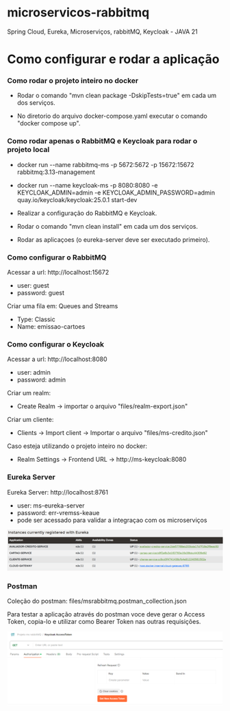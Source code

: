 # microservicos-rabbitmq

Spring Cloud, Eureka, Microserviços, rabbitMQ, Keycloak - JAVA 21

# Como configurar e rodar a aplicação

### Como rodar o projeto inteiro no docker

- Rodar o comando "mvn clean package -DskipTests=true" em cada um dos serviços.

- No diretorio do arquivo docker-compose.yaml executar o comando "docker compose up".

### Como rodar apenas o RabbitMQ e Keycloak para rodar o projeto local

- docker run --name rabbitmq-ms -p 5672:5672 -p 15672:15672 rabbitmq:3.13-management

- docker run --name keycloak-ms -p 8080:8080 -e KEYCLOAK_ADMIN=admin -e KEYCLOAK_ADMIN_PASSWORD=admin quay.io/keycloak/keycloak:25.0.1 start-dev

- Realizar a configuração do RabbitMQ e Keycloak.

- Rodar o comando "mvn clean install" em cada um dos serviços.

- Rodar as aplicaçoes (o eureka-server deve ser executado primeiro).

### Como configurar o RabbitMQ

Acessar a url: http://localhost:15672

- user: guest
- password: guest

Criar uma fila em: Queues and Streams

- Type: Classic
- Name: emissao-cartoes

### Como configurar o Keycloak

Acessar a url: http://localhost:8080

- user: admin
- password: admin

Criar um realm:

- Create Realm -> importar o arquivo "files/realm-export.json"

Criar um cliente:

- Clients -> Import client -> Importar o arquivo "files/ms-credito.json"

Caso esteja utilizando o projeto inteiro no docker:

- Realm Settings -> Frontend URL -> http://ms-keycloak:8080

### Eureka Server

Eureka Server: http://localhost:8761

- user: ms-eureka-server
- password: err-vremss-keaue
- pode ser acessado para validar a integraçao com os microserviços

![instances registered with eureka](files/eureka_instances.png)

### Postman

Coleção do postman: files/msrabbitmq.postman_collection.json

Para testar a aplicação através do postman voce deve gerar o Access Token, copia-lo e utilizar como Bearer Token nas outras requisições.

![get access token on postman](files/get_access_token.png)
